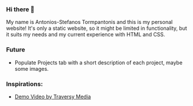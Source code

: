 ### Hi there 👋
My name is Antonios-Stefanos Tormpantonis and this is my personal website! It's only a static website, so it might be limited in functionality, but it suits my needs and my current experience with HTML and CSS.

### Future
- Populate Projects tab with a short description of each project, maybe some images.

### Inspirations:
- [Demo Video by Traversy Media](https://www.youtube.com/watch?v=clwpf3VwCZQ&t=0s)